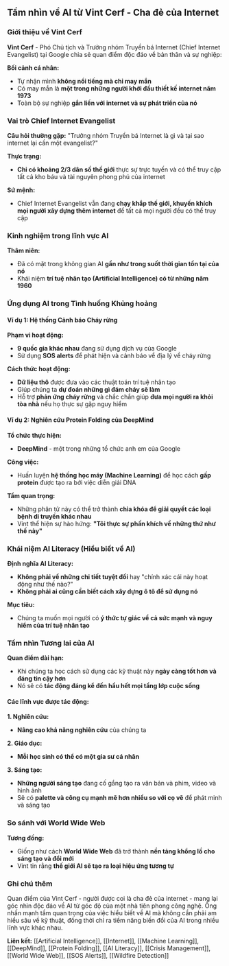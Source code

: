 ## Tầm nhìn về AI từ Vint Cerf - Cha đẻ của Internet

### Giới thiệu về Vint Cerf

**Vint Cerf** - Phó Chủ tịch và Trưởng nhóm Truyền bá Internet (Chief Internet Evangelist) tại Google chia sẻ quan điểm độc đáo về bản thân và sự nghiệp:

**Bối cảnh cá nhân:**

- Tự nhận mình **không nổi tiếng mà chỉ may mắn**
- Có may mắn là **một trong những người khởi đầu thiết kế internet năm 1973**
- Toàn bộ sự nghiệp **gắn liền với internet và sự phát triển của nó**


### Vai trò Chief Internet Evangelist

**Câu hỏi thường gặp:** "Trưởng nhóm Truyền bá Internet là gì và tại sao internet lại cần một evangelist?"

**Thực trạng:**

- **Chỉ có khoảng 2/3 dân số thế giới** thực sự trực tuyến và có thể truy cập tất cả kho báu và tài nguyên phong phú của internet

**Sứ mệnh:**

- Chief Internet Evangelist vẫn đang **chạy khắp thế giới, khuyến khích mọi người xây dựng thêm internet** để tất cả mọi người đều có thể truy cập


### Kinh nghiệm trong lĩnh vực AI

**Thâm niên:**

- Đã có mặt trong không gian AI **gần như trong suốt thời gian tồn tại của nó**
- Khái niệm **trí tuệ nhân tạo (Artificial Intelligence) có từ những năm 1960**


### Ứng dụng AI trong Tình huống Khủng hoảng

#### Ví dụ 1: Hệ thống Cảnh báo Cháy rừng

**Phạm vi hoạt động:**

- **9 quốc gia khác nhau** đang sử dụng dịch vụ của Google
- Sử dụng **SOS alerts** để phát hiện và cảnh báo về địa lý về cháy rừng

**Cách thức hoạt động:**

- **Dữ liệu thô** được đưa vào các thuật toán trí tuệ nhân tạo
- Giúp chúng ta **dự đoán những gì đám cháy sẽ làm**
- Hỗ trợ **phản ứng cháy rừng** và chắc chắn giúp **đưa mọi người ra khỏi tòa nhà** nếu họ thực sự gặp nguy hiểm


#### Ví dụ 2: Nghiên cứu Protein Folding của DeepMind

**Tổ chức thực hiện:**

- **DeepMind** - một trong những tổ chức anh em của Google

**Công việc:**

- Huấn luyện **hệ thống học máy (Machine Learning)** để học cách **gấp protein** được tạo ra bởi việc diễn giải DNA

**Tầm quan trọng:**

- Những phân tử này có thể trở thành **chìa khóa để giải quyết các loại bệnh di truyền khác nhau**
- Vint thể hiện sự hào hứng: **"Tôi thực sự phấn khích về những thứ như thế này"**


### Khái niệm AI Literacy (Hiểu biết về AI)

**Định nghĩa AI Literacy:**

- **Không phải về những chi tiết tuyệt đối** hay "chính xác cái này hoạt động như thế nào?"
- **Không phải ai cũng cần biết cách xây dựng ô tô để sử dụng nó**

**Mục tiêu:**

- Chúng ta muốn mọi người có **ý thức tự giác về cả sức mạnh và nguy hiểm của trí tuệ nhân tạo**


### Tầm nhìn Tương lai của AI

**Quan điểm dài hạn:**

- Khi chúng ta học cách sử dụng các kỹ thuật này **ngày càng tốt hơn và đáng tin cậy hơn**
- Nó sẽ có **tác động đáng kể đến hầu hết mọi tầng lớp cuộc sống**


#### Các lĩnh vực được tác động:

**1. Nghiên cứu:**

- **Nâng cao khả năng nghiên cứu** của chúng ta

**2. Giáo dục:**

- **Mỗi học sinh có thể có một gia sư cá nhân**

**3. Sáng tạo:**

- **Những người sáng tạo** đang cố gắng tạo ra văn bản và phim, video và hình ảnh
- Sẽ có **palette và công cụ mạnh mẽ hơn nhiều so với cọ vẽ** để phát minh và sáng tạo


### So sánh với World Wide Web

**Tương đồng:**

- Giống như cách **World Wide Web** đã trở thành **nền tảng khổng lồ cho sáng tạo và đổi mới**
- Vint tin rằng **thế giới AI sẽ tạo ra loại hiệu ứng tương tự**


### Ghi chú thêm

Quan điểm của Vint Cerf - người được coi là cha đẻ của internet - mang lại góc nhìn độc đáo về AI từ góc độ của một nhà tiên phong công nghệ. Ông nhấn mạnh tầm quan trọng của việc hiểu biết về AI mà không cần phải am hiểu sâu về kỹ thuật, đồng thời chỉ ra tiềm năng biến đổi của AI trong nhiều lĩnh vực khác nhau.

**Liên kết:** [[Artificial Intelligence]], [[Internet]], [[Machine Learning]], [[DeepMind]], [[Protein Folding]], [[AI Literacy]], [[Crisis Management]], [[World Wide Web]], [[SOS Alerts]], [[Wildfire Detection]]

